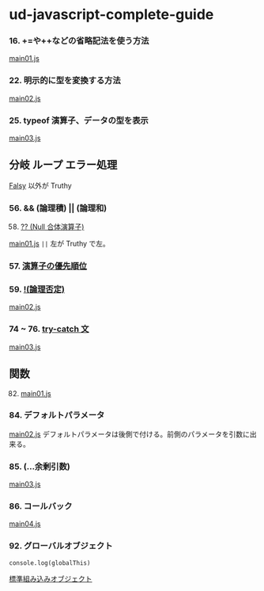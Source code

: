 # ud-javascript-complete-guide


### 16. +=や++などの省略記法を使う方法

[main01.js](basic/main01.js)

### 22. 明示的に型を変換する方法

[main02.js](basic/main02.js)

### 25. typeof 演算子、データの型を表示

[main03.js](basic/main03.js)

## 分岐 ループ エラー処理

[Falsy](https://developer.mozilla.org/ja/docs/Glossary/Falsy) 以外が Truthy

### 56. && (論理積) || (論理和)
58. [?? (Null 合体演算子)](https://developer.mozilla.org/ja/docs/Web/JavaScript/Reference/Operators/Nullish_coalescing)

[main01.js](if-loop-error/main01.js) `||` 左が Truthy で左。

### 57. [演算子の優先順位](https://developer.mozilla.org/ja/docs/Web/JavaScript/Reference/Operators/Operator_precedence)

### 59. [!(論理否定)](https://developer.mozilla.org/ja/docs/Web/JavaScript/Reference/Operators/Logical_NOT)

[main02.js](if-loop-error/main02.js)

### 74 ~ 76. [try-catch 文](https://developer.mozilla.org/ja/docs/Web/JavaScript/Reference/Statements/try...catch)

[main03.js](if-loop-error/main03.js)

## 関数

82. [main01.js](function/main01.js)


### 84. デフォルトパラメータ

[main02.js](function/main02.js) デフォルトパラメータは後側で付ける。前側のパラメータを引数に出来る。

### 85. (...余剰引数)

[main03.js](function/main03.js)

### 86. コールバック

[main04.js](function/main04.js)

### 92. グローバルオブジェクト

`console.log(globalThis)`

[標準組み込みオブジェクト](https://developer.mozilla.org/ja/docs/Web/JavaScript/Reference/Global_Objects)

